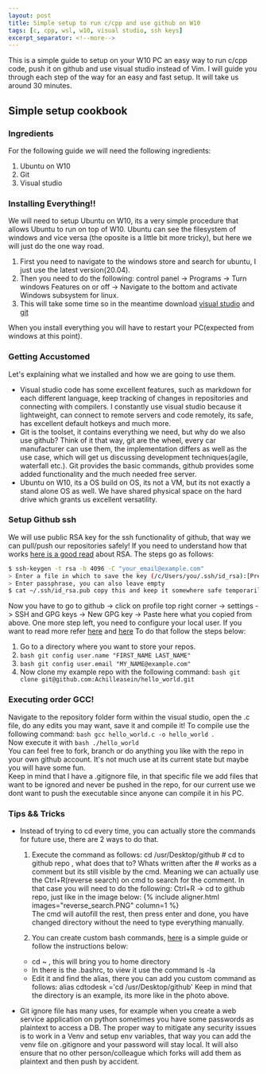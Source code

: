 ```yaml
---
layout: post
title: Simple setup to run c/cpp and use github on W10
tags: [c, cpp, wsl, w10, visual studio, ssh keys]
excerpt_separator: <!--more-->
---
```


This is a simple guide to setup on your W10 PC an easy way to run c/cpp code, push it on github and use visual studio instead of Vim.
I will guide you through each step of the way for an easy and fast setup. It will take us around 30 minutes.
<!--more-->

## Simple setup cookbook

### Ingredients

For the following guide we will need the following ingredients:

 1. Ubuntu on W10
 2. Git
 3. Visual studio

### Installing Everything!!

We will need to setup Ubuntu on W10, its a very simple procedure that allows Ubuntu to run on top of W10.
Ubuntu can see the filesystem of windows and vice versa (the oposite is a little bit more tricky), but here we will just do the one way road.
  1. First you need to navigate to the windows store and search for ubuntu, I just use the latest version(20.04).
  2. Then you need to do the following: control panel -> Programs -> Turn windows Features on or off -> Navigate to the bottom and activate Windows subsystem for linux.
  3. This will take some time so in the meantime download [visual studio](https://code.visualstudio.com/) and [git](https://git-scm.com/downloads)

When you install everything you will have to restart your PC(expected from windows at this point).

### Getting Accustomed

Let's explaining what we installed and how we are going to use them.
- Visual studio code has some excellent features, such as markdown for each different language, keep tracking of changes in repositories and connecting with compilers.
  I constantly use visual studio because it lightweight, can connect to remote servers and code remotely, its safe, has excellent default hotkeys and much more.
- Git is the toolset, it contains everything we need, but why do we also use github? Think of it that way, git are the wheel, every car manufacturer can use them, the implementation differs as well as the use case, which will get us discussing development techniques(agile, waterfall etc.). Git provides the basic commands, github provides some added functionality and the much needed free server.
- Ubuntu on W10, its a OS build on OS, its not a VM, but its not exactly a stand alone OS as well. We have shared physical space on the hard drive which grants us excellent versatility.

### Setup Github ssh

We will use public RSA key for the ssh functionality of github, that way we can pull/push our repositories safely!
If you need to understand how that works [here is a good read](https://en.wikipedia.org/wiki/RSA_(cryptosystem)#:~:text=An%20RSA%20user%20creates%20and,who%20knows%20the%20prime%20numbers.&text=Breaking%20RSA%20encryption%20is%20known%20as%20the%20RSA%20problem.) about RSA.
The steps go as follows:
   ```bash
   $ ssh-keygen -t rsa -b 4096 -C "your_email@example.com"
   > Enter a file in which to save the key (/c/Users/you/.ssh/id_rsa):[Press enter] (Enter for default)
   > Enter passphrase, you can also leave empty
   $ cat ~/.ssh/id_rsa.pub copy this and keep it somewhere safe temporarily
   ```
Now you have to go to github -> click on profile top right corner -> settings -> SSH and GPG keys -> New GPG key -> Paste here what you copied from above.
One more step left, you need to configure your local user. If you want to read more refer [here](https://git-scm.com/book/en/v2/Git-on-the-Server-Generating-Your-SSH-Public-Key) and [here](https://askubuntu.com/questions/1097038/how-do-i-setup-ssh-key-based-authentication-for-github-by-using-ssh-config-fi)
To do that follow the steps below:
1. Go to a directory where you want to store your repos.
2. ```bash git config user.name "FIRST_NAME LAST_NAME" ```
3. ```bash git config user.email "MY_NAME@example.com" ```
4. Now clone my example repo with the following command:  ```bash git clone git@github.com:Achilleasein/hello_world.git ```

### Executing order GCC!

Navigate to the repository folder form within the visual studio, open the .c file, do any edits you may want, save it and compile it!
To compile use the following command: ```bash gcc hello_world.c -o hello_world ```. \
Now execute it with ```bash ./hello_world ``` \
You can feel free to fork, branch or do anything you like with the repo in your own github account. It's not much use at its current state but maybe you will have some fun. \
Keep in mind that I have a .gitignore file, in that specific file we add files that want to be ignored and never be pushed in the repo, for our current use we dont want to push the executable since anyone can compile it in his PC.

### Tips && Tricks

- Instead of trying to cd every time, you can actually store the commands for future use, there are 2 ways to do that.
    1. Execute the command as follows: cd /usr/Desktop/github # cd to github repo , what does that to? Whats written after the # works as a comment but its still visible by the cmd. Meaning we can actually use the Ctrl+R(reverse search) on cmd to search for the comment. In that case you will need to do the following: Ctrl+R -> cd to github repo, just like in the image below:
    {% include aligner.html images="reverse_search.PNG" column=1 %} \
    The cmd will autofill the rest, then press enter and done, you have changed directory without the need to type everything manually.
    
    2. You can create custom bash commands, [here]( https://dev.to/mollynem/4-simple-steps-for-custom-bash-commands-4c58 ) is a simple guide or follow the instructions below:
     - cd ~ , this will bring you to home directory
     - In there is the .bashrc, to view it use the command ls -la
     - Edit it and find the alias, there you can add you custom command as follows: alias cdtodesk ='cd /usr/Desktop/github'
  Keep in mind that the directory is an example, its more like in the photo above. 

- Git ignore file has many uses, for example when you create a web service application on python sometimes you have some passwords as plaintext to access a DB. 
  The proper way to mitigate any security issues is to work in a Venv and setup env variables, that way you can add the venv file on .gitignore and your password will stay local. 
  It will also ensure that no other person/colleague which forks will add them as plaintext and then push by accident.